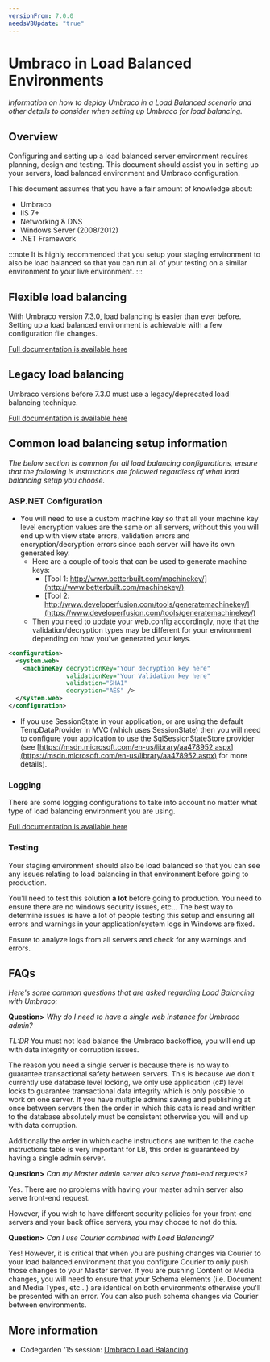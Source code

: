 ```yaml
---
versionFrom: 7.0.0
needsV8Update: "true"
---
```


# Umbraco in Load Balanced Environments

_Information on how to deploy Umbraco in a Load Balanced scenario and other details to consider when setting up Umbraco for load balancing._

## Overview

Configuring and setting up a load balanced server environment requires planning, design and testing. This document should assist you in setting up your servers, load balanced environment and Umbraco configuration.

This document assumes that you have a fair amount of knowledge about:

* Umbraco
* IIS 7+
* Networking & DNS
* Windows Server (2008/2012)
* .NET Framework

:::note
It is highly recommended that you setup your staging environment to also be load balanced so that you can run all of your testing on a similar environment to your live environment.
:::

## Flexible load balancing

With Umbraco version 7.3.0, load balancing is easier than ever before.
Setting up a load balanced environment is achievable with a few configuration file changes.

[Full documentation is available here](flexible.md)  

## Legacy load balancing

Umbraco versions before 7.3.0 must use a legacy/deprecated load balancing technique.

[Full documentation is available here](traditional.md)  

## Common load balancing setup information

_The below section is common for all load balancing configurations, ensure that the following is instructions are followed regardless of what load balancing setup you choose._

### ASP.NET Configuration

* You will need to use a custom machine key so that all your machine key level encryption values are the same on all servers, without this you will end up with view state errors, validation errors and encryption/decryption errors since each server will have its own generated key.
	* Here are a couple of tools that can be used to generate machine keys:
		* 	[Tool 1: http://www.betterbuilt.com/machinekey/](http://www.betterbuilt.com/machinekey/)
		* 	[Tool 2: http://www.developerfusion.com/tools/generatemachinekey/](https://www.developerfusion.com/tools/generatemachinekey/)
	* 	Then you need to update your web.config accordingly, note that the validation/decryption types may be different for your environment depending on how you've generated your keys.

```xml
<configuration>
  <system.web>
    <machineKey decryptionKey="Your decryption key here"
                validationKey="Your Validation key here"
                validation="SHA1"
                decryption="AES" />
  </system.web>
</configuration>
```
            
* If you use SessionState in your application, or are using the default TempDataProvider in MVC (which uses SessionState) then you will need to configure your application to use the SqlSessionStateStore provider (see [https://msdn.microsoft.com/en-us/library/aa478952.aspx](https://msdn.microsoft.com/en-us/library/aa478952.aspx) for more details).

### Logging

There are some logging configurations to take into account no matter what type of load balancing environment you are using.

[Full documentation is available here](logging.md)

### Testing

Your staging environment should also be load balanced so that you can see any issues relating to load balancing in that environment before going to production.

You'll need to test this solution **a lot** before going to production. You need to ensure there are no windows security issues, etc... The best way to determine issues is have a lot of people testing this setup and ensuring all errors and warnings in your application/system logs in Windows are fixed.

Ensure to analyze logs from all servers and check for any warnings and errors.

## FAQs

_Here's some common questions that are asked regarding Load Balancing with Umbraco:_

__Question>__ _Why do I need to have a single web instance for Umbraco admin?_
	
_TL:DR_ You must not load balance the Umbraco backoffice, you will end up with data integrity or corruption issues.

The reason you need a single server is because there is no way to guarantee transactional safety between servers. This is because we don't currently use database level locking, we only use application (c#) level locks to guarantee transactional data integrity which is only possible to work on one server. If you have multiple admins saving and publishing at once between servers then the order in which this data is read and written to the database absolutely must be consistent otherwise you will end up with data corruption. 

Additionally the order in which cache instructions are written to the cache instructions table is very important for LB, this order is guaranteed by having a single admin server.

__Question>__ _Can my Master admin server also serve front-end requests?_

Yes. There are no problems with having your master admin server also serve front-end request.

However, if you wish to have different security policies for your front-end servers and your back
office servers, you may choose to not do this.

__Question>__ _Can I use Courier combined with Load Balancing?_

Yes! However, it is critical that when you are pushing changes via Courier to your load balanced environment that you configure Courier to only push those changes to your Master server. If you are pushing Content or Media changes, you will need to ensure that your Schema elements (i.e. Document and Media Types, etc...) are identical on both environments otherwise you'll be presented with an error. You can also push schema changes via Courier between environments.



## More information
- Codegarden '15 session: [Umbraco Load Balancing](https://vimeo.com/132815038)
